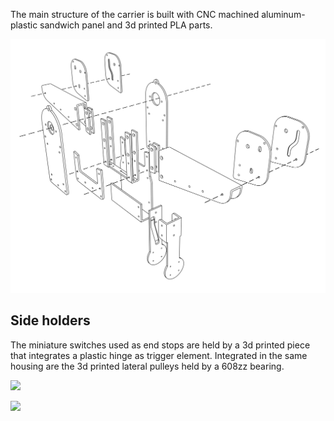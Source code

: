 The main structure of the carrier is built with CNC machined aluminum-plastic sandwich panel and 3d printed PLA parts. 

![](/assets/images/farmersDashboard/alucobond-explode.png)

## Side holders

The miniature switches used as end stops are held by a 3d printed piece that integrates a plastic hinge as trigger element. Integrated in the same housing are the 3d printed lateral pulleys held by a 608zz bearing.

![](/assets/images/farmersDashboard/endstop.png)


![](/assets/images/farmersDhboard/endstop-cable.png)


